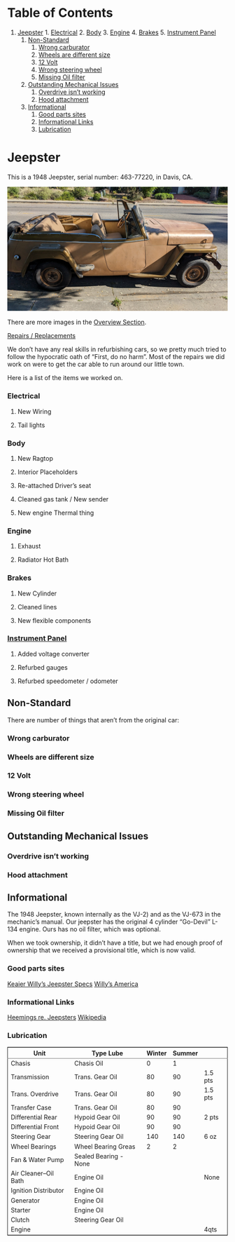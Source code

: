 
# Table of Contents

1.  [Jeepster](#org54d3973)
        1.  [Electrical](#orgdc0649d)
        2.  [Body](#org5c53c4d)
        3.  [Engine](#org3b68cab)
        4.  [Brakes](#orgbf8e7d9)
        5.  [Instrument Panel](#org5f2cdf8)
    1.  [Non-Standard](#orgeba81f6)
        1.  [Wrong carburator](#orga198816)
        2.  [Wheels are different size](#org40d034f)
        3.  [12 Volt](#org18f82ec)
        4.  [Wrong steering wheel](#orgc3323c6)
        5.  [Missing Oil filter](#org71c258f)
    2.  [Outstanding Mechanical Issues](#org4cbe8c6)
        1.  [Overdrive isn&rsquo;t working](#org3ce15fd)
        2.  [Hood attachment](#orgd763772)
    3.  [Informational](#org9818785)
        1.  [Good parts sites](#org8955bd1)
        2.  [Informational Links](#orgba5241f)
        3.  [Lubrication](#org12c817d)


<a id="org54d3973"></a>

# Jeepster

This is a 1948 Jeepster, serial number: 463-77220, in Davis, CA.

![img](overview/right.jpg "Jeepster")

There are more images in the [Overview Section](overview/README.md).

[Repairs / Replacements](repairs)

We don&rsquo;t have any real skills in refurbishing cars, so we pretty much tried to follow
the hypocratic oath of &ldquo;First, do no harm&rdquo;.  Most of the repairs we did work on
were to get the car able to run around our little town.

Here is a list of the items we worked on.


<a id="orgdc0649d"></a>

### Electrical

1.  New Wiring

2.  Tail lights


<a id="org5c53c4d"></a>

### Body

1.  New Ragtop

2.  Interior Placeholders

3.  Re-attached Driver&rsquo;s seat

4.  Cleaned gas tank / New sender

5.  New engine Thermal thing


<a id="org3b68cab"></a>

### Engine

1.  Exhaust

2.  Radiator Hot Bath


<a id="orgbf8e7d9"></a>

### Brakes

1.  New Cylinder

2.  Cleaned lines

3.  New flexible components


<a id="org5f2cdf8"></a>

### [Instrument Panel](cockpit/instrument-panel)

1.  Added voltage converter

2.  Refurbed gauges

3.  Refurbed speedometer / odometer


<a id="orgeba81f6"></a>

## Non-Standard

There are number of things that aren&rsquo;t from the original car:


<a id="orga198816"></a>

### Wrong carburator


<a id="org40d034f"></a>

### Wheels are different size


<a id="org18f82ec"></a>

### 12 Volt


<a id="orgc3323c6"></a>

### Wrong steering wheel


<a id="org71c258f"></a>

### Missing Oil filter


<a id="org4cbe8c6"></a>

## Outstanding Mechanical Issues


<a id="org3ce15fd"></a>

### Overdrive isn&rsquo;t working


<a id="orgd763772"></a>

### Hood attachment


<a id="org9818785"></a>

## Informational

The 1948 Jeepster, known internally as the VJ-2) and as the VJ-673 in the
mechanic&rsquo;s manual.  Our jeepster has the original 4 cylinder &ldquo;Go-Devil&rdquo; L-134
engine.  Ours has no oil filter, which was optional.

When we took ownership, it didn&rsquo;t have a title, but we had enough proof of
ownership that we received a provisional title, which is now valid.


<a id="org8955bd1"></a>

### Good parts sites

[Keaier Willy&rsquo;s Jeepster Specs](http://www.kaiserwillys.com/about_willys_jeepster_vj_history_spec)
[Willy&rsquo;s America](http://www.willysamerica.com/)


<a id="orgba5241f"></a>

### Informational Links

[Heemings re. Jeepsters](https://www.hemmings.com/blog/article/1948-1951-jeepster/)
[Wikipedia](https://en.wikipedia.org/wiki/Willys-Overland_Jeepster#1948)


<a id="org12c817d"></a>

### Lubrication

<table border="2" cellspacing="0" cellpadding="6" rules="groups" frame="hsides">


<colgroup>
<col  class="org-left" />

<col  class="org-left" />

<col  class="org-right" />

<col  class="org-right" />

<col  class="org-left" />
</colgroup>
<thead>
<tr>
<th scope="col" class="org-left">Unit</th>
<th scope="col" class="org-left">Type Lube</th>
<th scope="col" class="org-right">Winter</th>
<th scope="col" class="org-right">Summer</th>
<th scope="col" class="org-left">&#xa0;</th>
</tr>
</thead>

<tbody>
<tr>
<td class="org-left">Chasis</td>
<td class="org-left">Chasis Oil</td>
<td class="org-right">0</td>
<td class="org-right">1</td>
<td class="org-left">&#xa0;</td>
</tr>


<tr>
<td class="org-left">Transmission</td>
<td class="org-left">Trans. Gear Oil</td>
<td class="org-right">80</td>
<td class="org-right">90</td>
<td class="org-left">1.5 pts</td>
</tr>


<tr>
<td class="org-left">Trans. Overdrive</td>
<td class="org-left">Trans. Gear Oil</td>
<td class="org-right">80</td>
<td class="org-right">90</td>
<td class="org-left">1.5 pts</td>
</tr>


<tr>
<td class="org-left">Transfer Case</td>
<td class="org-left">Trans. Gear Oil</td>
<td class="org-right">80</td>
<td class="org-right">90</td>
<td class="org-left">&#xa0;</td>
</tr>


<tr>
<td class="org-left">Differential Rear</td>
<td class="org-left">Hypoid Gear Oil</td>
<td class="org-right">90</td>
<td class="org-right">90</td>
<td class="org-left">2 pts</td>
</tr>


<tr>
<td class="org-left">Differential Front</td>
<td class="org-left">Hypoid Gear Oil</td>
<td class="org-right">90</td>
<td class="org-right">90</td>
<td class="org-left">&#xa0;</td>
</tr>


<tr>
<td class="org-left">Steering Gear</td>
<td class="org-left">Steering Gear Oil</td>
<td class="org-right">140</td>
<td class="org-right">140</td>
<td class="org-left">6 oz</td>
</tr>


<tr>
<td class="org-left">Wheel Bearings</td>
<td class="org-left">Wheel Bearing Greas</td>
<td class="org-right">2</td>
<td class="org-right">2</td>
<td class="org-left">&#xa0;</td>
</tr>


<tr>
<td class="org-left">Fan &amp; Water Pump</td>
<td class="org-left">Sealed Bearing - None</td>
<td class="org-right">&#xa0;</td>
<td class="org-right">&#xa0;</td>
<td class="org-left">&#xa0;</td>
</tr>


<tr>
<td class="org-left">Air Cleaner&#x2013;Oil Bath</td>
<td class="org-left">Engine Oil</td>
<td class="org-right">&#xa0;</td>
<td class="org-right">&#xa0;</td>
<td class="org-left">None</td>
</tr>


<tr>
<td class="org-left">Ignition Distributor</td>
<td class="org-left">Engine Oil</td>
<td class="org-right">&#xa0;</td>
<td class="org-right">&#xa0;</td>
<td class="org-left">&#xa0;</td>
</tr>


<tr>
<td class="org-left">Generator</td>
<td class="org-left">Engine Oil</td>
<td class="org-right">&#xa0;</td>
<td class="org-right">&#xa0;</td>
<td class="org-left">&#xa0;</td>
</tr>


<tr>
<td class="org-left">Starter</td>
<td class="org-left">Engine Oil</td>
<td class="org-right">&#xa0;</td>
<td class="org-right">&#xa0;</td>
<td class="org-left">&#xa0;</td>
</tr>


<tr>
<td class="org-left">Clutch</td>
<td class="org-left">Steering Gear Oil</td>
<td class="org-right">&#xa0;</td>
<td class="org-right">&#xa0;</td>
<td class="org-left">&#xa0;</td>
</tr>


<tr>
<td class="org-left">Engine</td>
<td class="org-left">&#xa0;</td>
<td class="org-right">&#xa0;</td>
<td class="org-right">&#xa0;</td>
<td class="org-left">4qts</td>
</tr>
</tbody>
</table>

